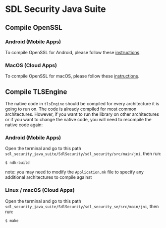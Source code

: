 # SDL Security Java Suite

## Compile OpenSSL
### Android (Mobile Apps)
To compile OpenSSL for Android, please follow these [instructions](/resources/compile_openssl/compile_for_android/readme.md).

### MacOS (Cloud Apps)
To compile OpenSSL for macOS, please follow these [instructions](/resources/compile_openssl/compile_for_mac/).

## Compile TLSEngine
The native code in `tlsEngine` should be compiled for every architecture it is going to run on. The code is already compiled for most common architectures. However, if you want to run the library on other architectures or if you want to change the native code, you will need to recompile the native code again:

### Android (Mobile Apps)
Open the terminal and go to this path `sdl_security_java_suite/SdlSecurity/sdl_security/src/main/jni`, then run:
```
$ ndk-build
```
note:  you may need to modify the `Application.mk` file to specify any additional architectures to compile against

### Linux / macOS (Cloud Apps)
Open the terminal and go to this path `sdl_security_java_suite/SdlSecurity/sdl_security_se/src/main/jni`, then run:
```
$ make
```